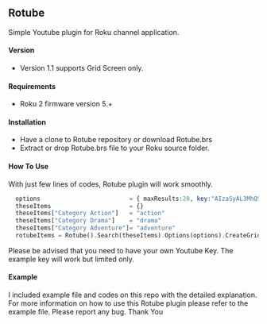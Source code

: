 ## Rotube
Simple Youtube plugin for Roku channel application.

#### Version
- Version 1.1 supports Grid Screen only.

#### Requirements
- Roku 2 firmware version 5.+

#### Installation
- Have a clone to Rotube repository or download Rotube.brs
- Extract or drop Rotube.brs file to your Roku source folder.

#### How To Use
With just few lines of codes, Rotube plugin will work smoothly.
  ```php
    options                         = { maxResults:20, key:"AIzaSyAL3MhQSCFMRyq8u4mlwL8PvuPxxNhCEDo"} 
    theseItems                      = {}
    theseItems["Category Action"]   = "action"
    theseItems["Category Drama"]    = "drama"
    theseItems["Category Adventure"]= "adventure"
    rotubeItems = Rotube().Search(theseItems).Options(options).CreateGridScreen(gridScreen)
 ```
 Please be advised that you need to have your own Youtube Key. The example key will work but limited only.
 
 #### Example
 I included example file and codes on this repo with the detailed explanation. For more information on how to use this Rotube plugin please refer to the example file.
Please report any bug. Thank You